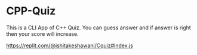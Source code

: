 # CPP-Quiz
This is a CLI App of C++ Quiz. You can guess answer and if answer is right then your score will increase.

https://replit.com/@ishitakeshawani/Cquiz#index.js
